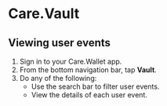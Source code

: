 # Care.Vault

## Viewing user events

1. Sign in to your Care.Wallet app.
2. From the bottom navigation bar, tap **Vault**.
3. Do any of the following:
   * Use the search bar to filter user events.&#x20;
   * View the details of each user event.&#x20;

